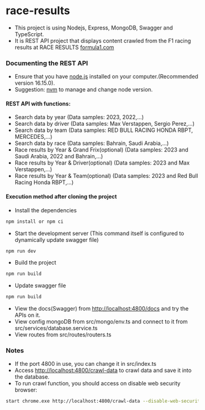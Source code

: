 # race-results

- This project is using Nodejs, Express, MongoDB, Swagger and TypeScript.
- It is REST API project that displays content crawled from the F1 racing results at RACE RESULTS [formula1.com](https://www.formula1.com/en/results.html/2023/races.html)

### Documenting the REST API

- Ensure that you have [node.js](https://nodejs.org/en/) installed on your computer.(Recommended version 16.15.0).
- Suggestion: [nvm](https://github.com/nvm-sh/nvm) to manage and change node version.

#### REST API with functions:

- Search data by year (Data samples: 2023, 2022,...)
- Search data by driver (Data samples: Max Verstappen, Sergio Perez,...)
- Search data by team (Data samples: RED BULL RACING HONDA RBPT, MERCEDES,...)
- Search data by race (Data samples: Bahrain, Saudi Arabia,...)
- Race results by Year & Grand Frix(optional) (Data samples: 2023 and Saudi Arabia, 2022 and Bahrain,...)
- Race results by Year & Driver(optional) (Data samples: 2023 and Max Verstappen,...)
- Race results by Year & Team(optional) (Data samples: 2023 and Red Bull Racing Honda RBPT,...)

#### Execution method after cloning the project

- Install the dependencies

```bash
npm install or npm ci
```

- Start the development server (This command itself is configured to dynamically update swagger file)

```bash
npm run dev
```

- Build the project

```bash
npm run build
```

- Update swagger file

```bash
npm run build
```

- View the docs(Swagger) from [http://localhost:4800/docs](http://localhost:4800/docs) and try the APIs on it.
- View config mongoDB from src/mongo/env.ts and connect to it from src/services/database.service.ts
- View routes from src/routes/routers.ts

### Notes

- If the port 4800 in use, you can change it in src/index.ts
- Access [http://localhost:4800/crawl-data](http://localhost:4800/crawl-data) to crawl data and save it into the database.
- To run crawl function, you should access on disable web security browser:

```bash
start chrome.exe http://localhost:4800/crawl-data --disable-web-security --user-data-dir="D:\test"
```

